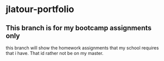 # jlatour-portfolio

## This branch is for my bootcamp assignments only

this branch will show the homework assignments that my school requires that i have. That id rather not be on my master.
